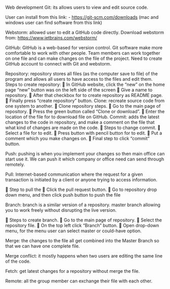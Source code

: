 Web development 
Git: its allows users to view and edit source code.

  User can install from this link: - https://git-scm.com/downloads (mac and windows user can find software from this link)

Webstorm: allowed user to edit a GitHub code directly. Download webstorm from: https://www.jetbrains.com/webstorm/

GitHub: GitHub is a web-based for version control. Git software make more comfortable to work with other people. 
        Team members can work together on one file and can make changes on the file of the project. 
	      Need to create GitHub account to connect with Git and webstorm.

Repository: repository stores all files (as the computer save to file) of the program and allows all users to have access to the files and edit them.
Steps to create repository:
    	In GitHub website, click the “new” on the home page “new” button was on the left side of the screen 
    	Give a name to repository.
    	After that checkbox for to create repository as README page.
    	Finally press “create repository” button.
Clone: recreate source code from one system to another.
    	Clone repository steps.
    	Go to the main page of repository.
    	Press the green button called “Clone or download”.
    	Enter the location of the file for to download file on GitHub.
Commit: adds the latest changes to the code in repository, and make a comment on the file that what kind 
        of changes are made on the code.
  	Steps to change commit.
    	Select a file for to edit.
    	Press button with pencil button for to edit.
    	Put a comment which you make changes on.
    	Final step to click “commit” button.

Push: pushing is when you implement your changes so then main office can start use it. We can push it 
      which company or office need can send through remotely.

Pull: Internet-based communication where the request for a given transaction is initiated by a client 
      or anyone trying to access information.

	Step to pull the
    	Click the pull request button.
    	Go to repository drop down menu, and then click push button to push the file

Branch: branch is a similar version of a repository. master branch allowing you to work 
        freely without disrupting the live version.

	Steps to create branch.
    	Go to the main page of repository.
    	Select the repository file.
    	On the top left click “Branch” button.
    	Open drop-down menu, for the menu user can select master or could-have option. 

Merge: the changes to the file all get combined into the Master Branch so that we can have one complete file.

Merge conflict: it mostly happens when two users are editing the same line of the code. 

Fetch: get latest changes for a repository without merge the file. 

Remote: all the group member can exchange their file with each other. 

